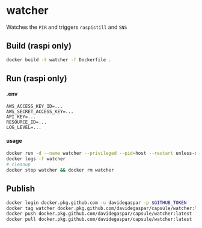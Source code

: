 # watcher

Watches the `PIR` and triggers `raspistill` and `SNS`

## Build (raspi only)

```sh
docker build -t watcher -f Dockerfile .
```

## Run (raspi only)

#### .env
```
AWS_ACCESS_KEY_ID=...
AWS_SECRET_ACCESS_KEY=...
API_KEY=...
RESOURCE_ID=...
LOG_LEVEL=...
```

#### usage
```sh
docker run -d --name watcher --privileged --pid=host --restart unless-stopped --env-file .env watcher
docker logs -f watcher
# cleanup
docker stop watcher && docker rm watcher
```

## Publish
```sh
docker login docker.pkg.github.com -u davidegaspar -p $GITHUB_TOKEN
docker tag watcher docker.pkg.github.com/davidegaspar/capsule/watcher:latest
docker push docker.pkg.github.com/davidegaspar/capsule/watcher:latest
docker pull docker.pkg.github.com/davidegaspar/capsule/watcher:latest
```
